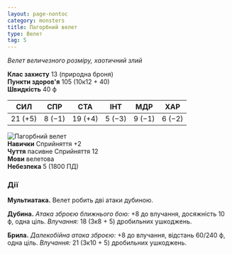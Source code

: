 ```yaml
---
layout: page-nontoc
category: monsters
title: Пагорбний велет
type: Велет
tag: 5
---
```


_Велет величезного розміру, хаотичний злий_

**Клас захисту** 13 (природна броня)    
**Пункти здоров'я** 105 (10к12 + 40)    
**Швидкість** 40 ф

| СИЛ     | СПР    | СТА     | ІНТ    | МДР    | ХАР    |
| ------- | ------ | ------- | ------ | ------ | ------ |
| 21 (+5) | 8 (−1) | 19 (+4) | 5 (−3) | 9 (−1) | 6 (−2) |

![Пагорбний велет](https://www.dndbeyond.com/avatars/thumbnails/30783/933/1000/1000/638062024048160808.png)   
**Навички** Сприйняття +2    
**Чуття** пасивне Сприйняття 12    
**Мови** велетова    
**Небезпека** 5 (1800 ПД)

### Дії
**Мультиатака.** Велет робить дві атаки дубиною.    

**Дубина.** _Атака зброєю ближнього бою:_ +8 до влучання, досяжність 10 ф, одна ціль. _Влучання:_ 18 (3к8 + 5) дробильних ушкоджень.    

**Брила.** _Далекобійна атака зброєю:_ +8 до влучання, відстань 60/240 ф, одна ціль. _Влучання:_ 21 (3к10 + 5) дробильних ушкоджень.
